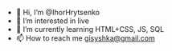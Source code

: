 - 👋 Hi, I’m @IhorHrytsenko
- 👀 I’m interested in live
- 🌱 I’m currently learning HTML+CSS, JS, SQL
- 📫 How to reach me gisyshka@gmail.com

<!---
IhorHrytsenko/IhorHrytsenko is a ✨ special ✨ repository because its `README.md` (this file) appears on your GitHub profile.
You can click the Preview link to take a look at your changes.
--->
